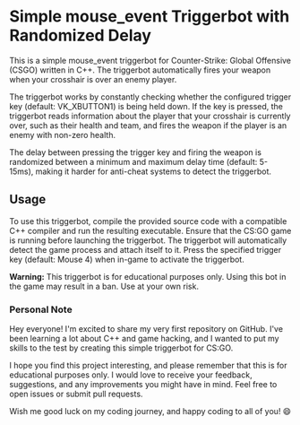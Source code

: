 <h1>Simple mouse_event Triggerbot with Randomized Delay</h1>

This is a simple mouse_event triggerbot for Counter-Strike: Global Offensive (CSGO) written in C++. The triggerbot automatically fires your weapon when your crosshair is over an enemy player.

The triggerbot works by constantly checking whether the configured trigger key (default: VK_XBUTTON1) is being held down. If the key is pressed, the triggerbot reads information about the player that your crosshair is currently over, such as their health and team, and fires the weapon if the player is an enemy with non-zero health.

The delay between pressing the trigger key and firing the weapon is randomized between a minimum and maximum delay time (default: 5-15ms), making it harder for anti-cheat systems to detect the triggerbot.

<h2>Usage</h2>

To use this triggerbot, compile the provided source code with a compatible C++ compiler and run the resulting executable. Ensure that the CS:GO game is running before launching the triggerbot. The triggerbot will automatically detect the game process and attach itself to it. Press the specified trigger key (default: Mouse 4) when in-game to activate the triggerbot.

<b>Warning:</b> This triggerbot is for educational purposes only. Using this bot in the game may result in a ban. Use at your own risk.

<h3>Personal Note</h3>

Hey everyone! I'm excited to share my very first repository on GitHub. I've been learning a lot about C++ and game hacking, and I wanted to put my skills to the test by creating this simple triggerbot for CS:GO.

I hope you find this project interesting, and please remember that this is for educational purposes only. I would love to receive your feedback, suggestions, and any improvements you might have in mind. Feel free to open issues or submit pull requests.

Wish me good luck on my coding journey, and happy coding to all of you! 😄
